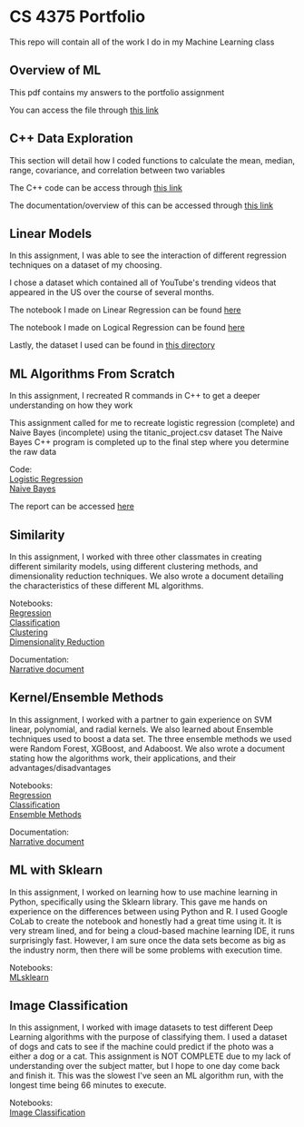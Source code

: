 # CS 4375 Portfolio
 This repo will contain all of the work I do in my Machine Learning class

## Overview of ML
 This pdf contains my answers to the portfolio assignment
 
 You can access the file through [this link](Overview_of_ML.pdf)

## C++ Data Exploration
 This section will detail how I coded functions to calculate the mean, median, range, covariance, and correlation between two variables
 
 The C++ code can be access through [this link](1_C++_Data_Exploration/1_C++_Data_Exp.cpp)
 
 The documentation/overview of this can be accessed through [this link](1_C++_Data_Exploration/1_Documentation.pdf)
 
## Linear Models
 In this assignment, I was able to see the interaction of different regression techniques on a dataset of my choosing.
 
 I chose a dataset which contained all of YouTube's trending videos that appeared in the US over the course of several months.
 
 The notebook I made on Linear Regression can be found [here](2_Linear_Models/Regression.pdf)
 
 The notebook I made on Logical Regression can be found [here](2_Linear_Models/Classification.pdf)
 
 Lastly, the dataset I used can be found in [this directory](2_Linear_Models)

## ML Algorithms From Scratch
 In this assignment, I recreated R commands in C++ to get a deeper understanding on how they work
 
 This assignment called for me to recreate logistic regression (complete) and Naive Bayes (incomplete) using the titanic_project.csv dataset
 The Naive Bayes C++ program is completed up to the final step where you determine the raw data
 
 Code: </br>
  [Logistic Regression](3_Scratch_Algorithms/LogReg.cpp) </br>
  [Naive Bayes](3_Scratch_Algorithms/NBayes.cpp)
 
 The report can be accessed [here](3_Scratch_Algorithms/Overview.pdf)
 
## Similarity
 In this assignment, I worked with three other classmates in creating different similarity models, using different clustering methods, and dimensionality
 reduction techniques. We also wrote a document detailing the characteristics of these different ML algorithms.
 
 Notebooks:</br>
  [Regression](4_Similarity/Regression.pdf)</br>
  [Classification](4_Similarity/Classification.pdf)</br>
  [Clustering](4_Similarity/Clustering.pdf)</br>
  [Dimensionality Reduction](4_Similarity/DimensionalityReduction.pdf)
  
 Documentation:</br>
  [Narrative document](4_Similarity/Narrative.pdf)
  
## Kernel/Ensemble Methods
 In this assignment, I worked with a partner to gain experience on SVM linear, polynomial, and radial kernels. We also learned about Ensemble techniques used
 to boost a data set. The three ensemble methods we used were Random Forest, XGBoost, and Adaboost. We also wrote a document stating how the algorithms work, 
 their applications, and their advantages/disadvantages
 
 Notebooks:</br>
  [Regression](5_Kernel_Ensemble/SVM_Regression.pdf)</br>
  [Classification](5_Kernel_Ensemble/SVM_Classification.pdf)</br>
  [Ensemble Methods](5_Kernel_Ensemble/Ensemble.pdf)</br>
 
 Documentation:</br>
  [Narrative document](5_Kernel_Ensemble/Narrative.pdf)
  
 ## ML with Sklearn
  In this assignment, I worked on learning how to use machine learning in Python, specifically using the Sklearn library. This gave me hands on experience on   the differences between using Python and R. I used Google CoLab to create the notebook and honestly had a great time using it. It is very stream lined, and   for being a cloud-based machine learning IDE, it runs surprisingly fast. However, I am sure once the data sets become as big as the industry norm, then       there will be some problems with execution time.
  
  Notebooks:<br>
   [MLsklearn](6_MLsklearn/MLsklearn.pdf)
   
## Image Classification <br>
 In this assignment, I worked with image datasets to test different Deep Learning algorithms with the purpose of classifying them. I used a dataset of dogs and cats to see if the machine could predict if the photo was a either a dog or a cat. This assignment is NOT COMPLETE due to my lack of understanding over the subject matter, but I hope to one day come back and finish it. This was the slowest I've seen an ML algorithm run, with the longest time being 66 minutes to execute.
 
  Notebooks:<br>
   [Image Classification](7_Image_Classification/7_Image_Classification.pdf)
